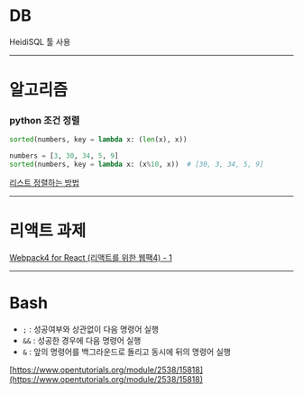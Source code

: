 # DB

HeidiSQL 툴 사용

---

# 알고리즘

### python 조건 정렬

```python
sorted(numbers, key = lambda x: (len(x), x))

numbers = [3, 30, 34, 5, 9]
sorted(numbers, key = lambda x: (x%10, x))  # [30, 3, 34, 5, 9]
```

[리스트 정렬하는 방법](https://soooprmx.tistory.com/entry/%EB%A6%AC%EC%8A%A4%ED%8A%B8-%EC%A0%95%EB%A0%AC%ED%95%98%EB%8A%94-%EB%B0%A9%EB%B2%95)

---

# 리액트 과제

[Webpack4 for React (리액트를 위한 웹팩4) - 1](https://velog.io/@padakim/Webpack4-for-React-%EB%A6%AC%EC%95%A1%ED%8A%B8%EB%A5%BC-%EC%9C%84%ED%95%9C-%EC%9B%B9%ED%8C%A94-1-)

---

# Bash

- `;` : 성공여부와 상관없이 다음 명령어 실행
- `&&` : 성공한 경우에 다음 명령어 실행
- `&` : 앞의 명령어를 백그라운드로 돌리고 동시에 뒤의 명령어 실행

[https://www.opentutorials.org/module/2538/15818](https://www.opentutorials.org/module/2538/15818)